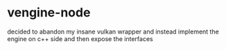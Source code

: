 # vengine-node
decided to abandon my insane vulkan wrapper and instead implement the engine on c++ side and then expose the interfaces
